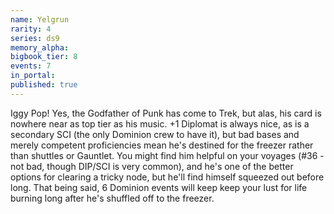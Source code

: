 ```yaml
---
name: Yelgrun
rarity: 4
series: ds9
memory_alpha:
bigbook_tier: 8
events: 7
in_portal:
published: true
---
```


Iggy Pop! Yes, the Godfather of Punk has come to Trek, but alas, his card is nowhere near as top tier as his music. +1 Diplomat is always nice, as is a secondary SCI (the only Dominion crew to have it), but bad bases and merely competent proficiencies mean he's destined for the freezer rather than shuttles or Gauntlet. You might find him helpful on your voyages (#36 - not bad, though DIP/SCI is very common), and he's one of the better options for clearing a tricky node, but he'll find himself squeezed out before long. That being said, 6 Dominion events will keep keep your lust for life burning long after he's shuffled off to the freezer.
